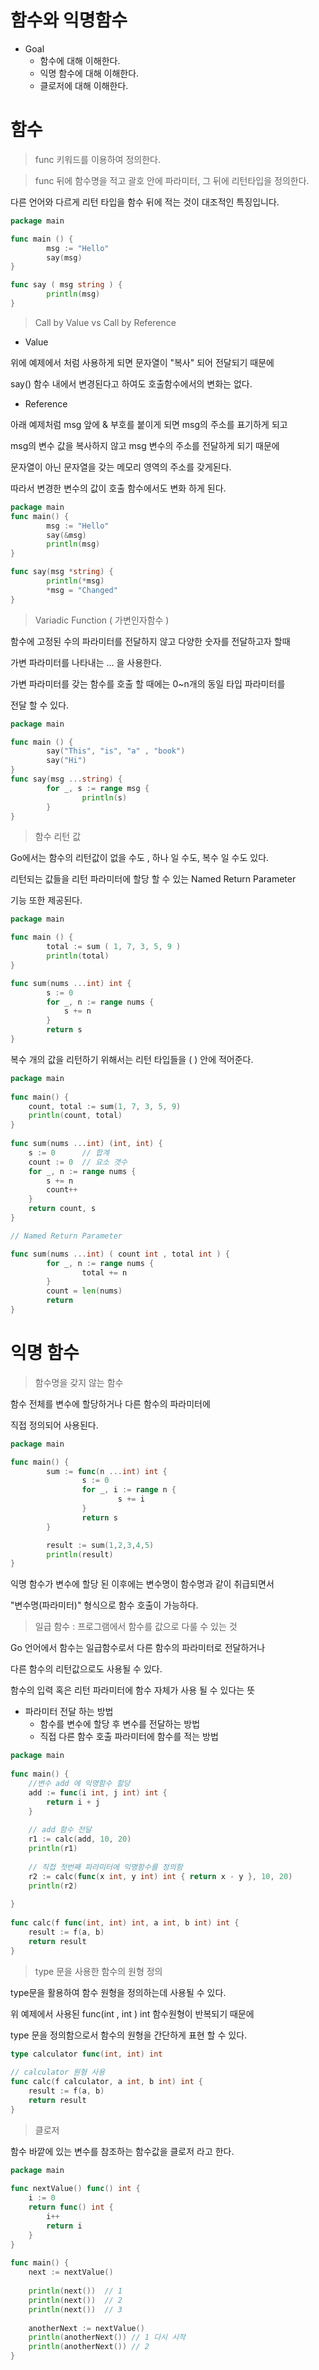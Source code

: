 # 함수와 익명함수

- Goal
    - 함수에 대해 이해한다.
    - 익명 함수에 대해 이해한다.
    - 클로저에 대해 이해한다.

# 함수

> func 키워드를 이용하여 정의한다.

> func 뒤에 함수명을 적고 괄호 안에 파라미터, 그 뒤에 리턴타입을 정의한다.

다른 언어와 다르게 리턴 타입을 함수 뒤에 적는 것이 대조적인 특징입니다. 

```go
package main

func main () {
		msg := "Hello"
		say(msg)
}

func say ( msg string ) {
		println(msg)
}
```

> Call by Value vs Call by Reference

- Value

위에 예제에서 처럼 사용하게 되면 문자열이 "복사" 되어 전달되기 때문에

say() 함수 내에서 변경된다고 하여도 호출함수에서의 변화는 없다. 

- Reference

아래 예제처럼 msg 앞에 & 부호를 붙이게 되면 msg의 주소를 표기하게 되고

msg의 변수 값을 복사하지 않고 msg 변수의 주소를 전달하게 되기 때문에

문자열이 아닌 문자열을 갖는 메모리 영역의 주소를 갖게된다.

따라서 변경한 변수의 값이 호출 함수에서도 변화 하게 된다.

```go
package main
func main() {
		msg := "Hello"
		say(&msg)
		println(msg)
}

func say(msg *string) {
		println(*msg) 
		*msg = "Changed"
}
```

> Variadic Function ( 가변인자함수 )

함수에 고정된 수의 파라미터를 전달하지 않고 다양한 숫자를 전달하고자 할때

가변 파라미터를 나타내는 ... 을 사용한다. 

가변 파라미터를 갖는 함수를 호출 할 때에는 0~n개의 동일 타입 파라미터를

전달 할 수 있다. 

```go
package main

func main () {
		say("This", "is", "a" , "book")
		say("Hi")
}
func say(msg ...string) {
		for _, s := range msg {
				println(s)
		}
}
```

> 함수 리턴 값

Go에서는 함수의 리턴값이 없을 수도 , 하나 일 수도, 복수 일 수도 있다. 

리턴되는 값들을 리턴 파라미터에 할당 할 수 있는 Named Return Parameter 

기능 또한 제공된다.

```go
package main

func main () {
		total := sum ( 1, 7, 3, 5, 9 )
		println(total) 
}

func sum(nums ...int) int {
		s := 0
		for _, n := range nums {
			s += n
		}
		return s
}
```

복수 개의 값을 리턴하기 위해서는 리턴 타입들을 ( ) 안에 적어준다. 

```go
package main
 
func main() {
    count, total := sum(1, 7, 3, 5, 9)
    println(count, total)   
}
 
func sum(nums ...int) (int, int) {
    s := 0      // 합계
    count := 0  // 요소 갯수
    for _, n := range nums {
        s += n
        count++
    }
    return count, s
}

// Named Return Parameter 

func sum(nums ...int) ( count int , total int ) {
		for _, n := range nums {
				total += n
		}
		count = len(nums)
		return
}
```

# 익명 함수

> 함수명을 갖지 않는 함수

함수 전체를 변수에 할당하거나 다른 함수의 파라미터에 

직접 정의되어 사용된다. 

```go
package main

func main() {
		sum := func(n ...int) int {
				s := 0
				for _, i := range n {
						s += i
				}
				return s
		}

		result := sum(1,2,3,4,5)
		println(result)
}
```

익명 함수가 변수에 할당 된 이후에는 변수명이 함수명과 같이 취급되면서

"변수명(파라미터)" 형식으로 함수 호출이 가능하다. 

> 일급 함수 : 프로그램에서 함수를 값으로 다룰 수 있는 것

Go 언어에서 함수는 일급함수로서 다른 함수의 파라미터로 전달하거나 

다른 함수의 리턴값으로도 사용될 수 있다. 

함수의 입력 혹은 리턴 파라미터에 함수 자체가 사용 될 수 있다는 뜻

- 파라미터 전달 하는 방법
    - 함수를 변수에 할당 후 변수를 전달하는 방법
    - 직접 다른 함수 호출 파라미터에 함수를 적는 방법

```go
package main
 
func main() {
    //변수 add 에 익명함수 할당
    add := func(i int, j int) int {
        return i + j
    }
 
    // add 함수 전달
    r1 := calc(add, 10, 20)
    println(r1)
 
    // 직접 첫번째 파라미터에 익명함수를 정의함
    r2 := calc(func(x int, y int) int { return x - y }, 10, 20)
    println(r2)
 
}
 
func calc(f func(int, int) int, a int, b int) int {
    result := f(a, b)
    return result
}
```

> type 문을 사용한 함수의 원형 정의

type문을 활용하여 함수 원형을 정의하는데 사용될 수 있다. 

위 예제에서 사용된 func(int , int ) int 함수원형이 반복되기 때문에 

type 문을 정의함으로서 함수의 원형을 간단하게 표현 할 수 있다.

```go
type calculator func(int, int) int
 
// calculator 원형 사용
func calc(f calculator, a int, b int) int {
    result := f(a, b)
    return result
}
```

> 클로저

함수 바깥에 있는 변수를 참조하는 함수값을 클로저 라고 한다. 

```go
package main
 
func nextValue() func() int {
    i := 0
    return func() int {
        i++
        return i
    }
}
 
func main() {
    next := nextValue()
 
    println(next())  // 1
    println(next())  // 2
    println(next())  // 3
 
    anotherNext := nextValue()
    println(anotherNext()) // 1 다시 시작
    println(anotherNext()) // 2
}
```